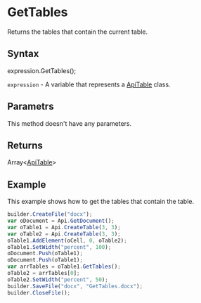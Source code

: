 # GetTables

Returns the tables that contain the current table.

## Syntax

expression.GetTables();

`expression` - A variable that represents a [ApiTable](../ApiTable.md) class.

## Parametrs

This method doesn't have any parameters.

## Returns

Array<[ApiTable](../../ApiTable/ApiTable.md)>

## Example

This example shows how to get the tables that contain the table.

```javascript
builder.CreateFile("docx");
var oDocument = Api.GetDocument();
var oTable1 = Api.CreateTable(3, 3);
var oTable2 = Api.CreateTable(3, 3);
oTable1.AddElement(oCell, 0, oTable2);
oTable1.SetWidth("percent", 100);
oDocument.Push(oTable1);
oDocument.Push(oTable1);
var arrTables = oTable1.GetTables();
oTable2 = arrTables[0];
oTable2.SetWidth("percent", 50);
builder.SaveFile("docx", "GetTables.docx");
builder.CloseFile();
```